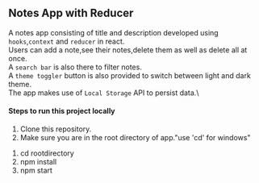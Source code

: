 ## Notes App with Reducer

A notes app consisting of title and description developed using `hooks`,`context` and `reducer` in react.\
Users can add a note,see their notes,delete them as well as delete all at once.\
A `search bar` is also there to filter notes.\
A `theme toggler` button is also provided to switch between light and dark theme.\
The app makes use of `Local Storage` API to persist data.\

#### Steps to run this project locally

1. Clone this repository.
2. Make sure you are in the root directory of app."use 'cd' for windows"

1)  cd rootdirectory
2)  npm install
3)  npm start
